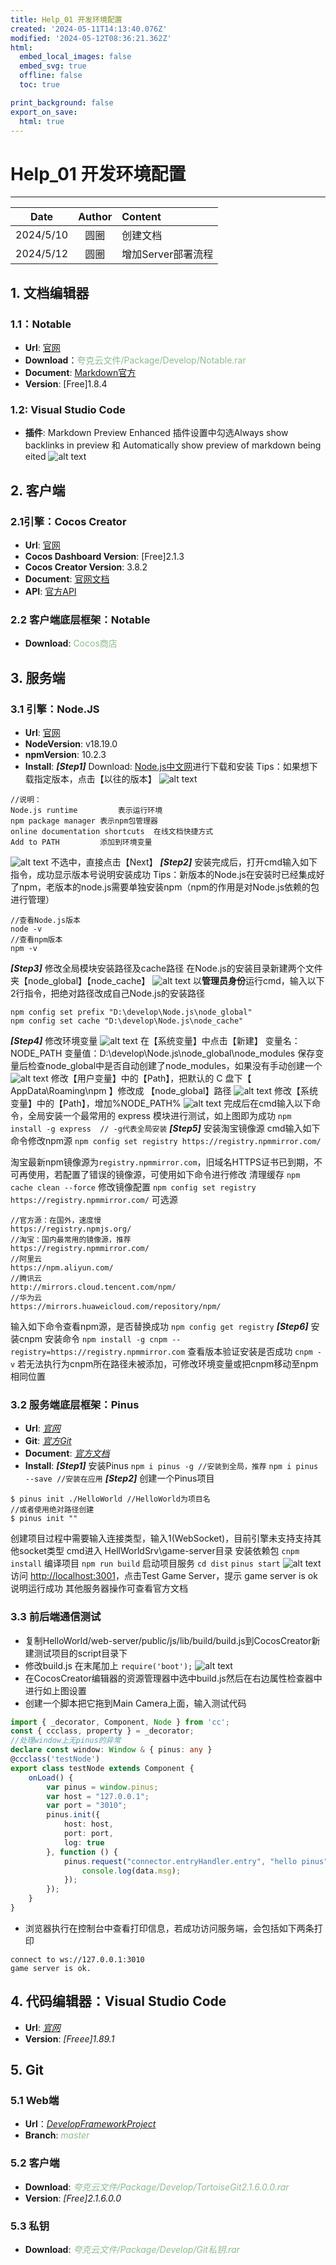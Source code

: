 ```yaml
---
title: Help_01 开发环境配置
created: '2024-05-11T14:13:40.076Z'
modified: '2024-05-12T08:36:21.362Z'
html:
  embed_local_images: false
  embed_svg: true
  offline: false
  toc: true

print_background: false
export_on_save:
  html: true
---
```

# Help_01 开发环境配置
---
| Date | Author | Content |
| :-----: | :--: | :------- |
| 2024/5/10 | 圆圈 | 创建文档 |
| 2024/5/12 | 圆圈 | 增加Server部署流程 |
## 1. 文档编辑器
### 1.1：Notable
- **Url**: [官网](https://notable.app)
- **Download**：<font color=#8FBC8F>夸克云文件/Package/Develop/Notable.rar</font>
- **Document**: [Markdown官方](https://markdown.com.cn/basic-syntax)
- **Version**: [Free]1.8.4

### 1.2: Visual Studio Code
- **插件**: Markdown Preview Enhanced
插件设置中勾选Always show backlinks in preview 和 Automatically show preview of markdown being eited
![alt text](1715505835716.png)

## 2. 客户端
### 2.1引擎：Cocos Creator
- **Url**: [官网](https://www.cocos.com/creator)
- **Cocos Dashboard Version**: [Free]2.1.3
- **Cocos Creator Version**: 3.8.2
- **Document**: [官网文档](https://docs.cocos.com/creator/manual/zh)
- **API**: [官方API](https://docs.cocos.com/creator/api/zh/)

### 2.2 客户端底层框架：Notable
- **Download**: <font color=#8FBC8F>Cocos商店</font>

## 3. 服务端
### 3.1 引擎：Node.JS
- **Url**: [官网](https://nodejs.org/en)
- **NodeVersion**: v18.19.0
- **npmVersion**: 10.2.3
- **Install**: 
***[Step1]*** Download: [Node.js中文网](https://www.nodejs.com.cn/download.html)进行下载和安装
Tips：如果想下载指定版本，点击【以往的版本】
![alt text](image.png)
```
//说明：
Node.js runtime 		表示运行环境
npm package manager	表示npm包管理器
online documentation shortcuts 	在线文档快捷方式
Add to PATH			添加到环境变量
```
![alt text](image-1.png)
不选中，直接点击【Next】
***[Step2]*** 安装完成后，打开cmd输入如下指令，成功显示版本号说明安装成功
Tips：新版本的Node.js在安装时已经集成好了npm，老版本的node.js需要单独安装npm（npm的作用是对Node.js依赖的包进行管理）
```
//查看Node.js版本
node -v
//查看npm版本
npm -v
```
***[Step3]*** 修改全局模块安装路径及cache路径
在Node.js的安装目录新建两个文件夹【node_global】【node_cache】
![alt text](image-3.png)
以**管理员身份**运行cmd，输入以下2行指令，把绝对路径改成自己Node.js的安装路径
```
npm config set prefix "D:\develop\Node.js\node_global"
npm config set cache "D:\develop\Node.js\node_cache"
```
***[Step4]*** 修改环境变量
![alt text](image-4.png)
在【系统变量】中点击【新建】
变量名：NODE_PATH
变量值：D:\develop\Node.js\node_global\node_modules
保存变量后检查node_global中是否自动创建了node_modules，如果没有手动创建一个
![alt text](image-5.png)
修改【用户变量】中的【Path】，把默认的 C 盘下【 AppData\Roaming\npm 】修改成 【node_global】路径
![alt text](image-6.png)
修改【系统变量】中的【Path】，增加%NODE_PATH%
![alt text](image-7.png)
完成后在cmd输入以下命令，全局安装一个最常用的 express 模块进行测试，如上图即为成功
`npm install -g express  // -g代表全局安装`
***[Step5]*** 安装淘宝镜像源
cmd输入如下命令修改npm源
`npm config set registry https://registry.npmmirror.com/`

淘宝最新npm镜像源为`registry.npmmirror.com`，旧域名HTTPS证书已到期，不可再使用，若配置了错误的镜像源，可使用如下命令进行修改
清理缓存
`npm cache clean --force`
修改镜像配置
`npm config set registry https://registry.npmmirror.com/`
可选源
```
//官方源：在国外，速度慢
https://registry.npmjs.org/
//淘宝：国内最常用的镜像源，推荐
https://registry.npmmirror.com/
//阿里云
https://npm.aliyun.com/
//腾讯云
http://mirrors.cloud.tencent.com/npm/
//华为云
https://mirrors.huaweicloud.com/repository/npm/
```

输入如下命令查看npm源，是否替换成功
`npm config get registry`
***[Step6]*** 安装cnpm
安装命令
`npm install -g cnpm --registry=https://registry.npmmirror.com`
查看版本验证安装是否成功
`cnpm -v`
若无法执行为cnpm所在路径未被添加，可修改环境变量或把cnpm移动至npm相同位置

### 3.2 服务端底层框架：Pinus
- **Url**: [*官网*](http://pinus.io/)
- **Git**: [*官方Git*](https://github.com/node-pinus/pinus)
- **Document**: [*官方文档*](https://pinus.io/zh-cn/introduce.html)
- **Install**: 
***[Step1]*** 安装Pinus
`npm i pinus -g //安装到全局，推荐`
`npm i pinus --save //安装在应用`
***[Step2]*** 创建一个Pinus项目
```
$ pinus init ./HelloWorld //HelloWorld为项目名
//或者使用绝对路径创建
$ pinus init ""
```
创建项目过程中需要输入连接类型，输入1(WebSocket)，目前引擎未支持支持其他socket类型
cmd进入 HellWorldSrv\game-server目录
安装依赖包
`cnpm install`
编译项目
`npm run build`
启动项目服务
`cd dist`
`pinus start`
![alt text](image-9.png)
访问 [http://localhost:3001](http://localhost:3001)，点击Test Game Server，提示 game server is ok 说明运行成功
其他服务器操作可查看官方文档

### 3.3 前后端通信测试
- 复制HelloWorld/web-server/public/js/lib/build/build.js到CocosCreator新建测试项目的script目录下
- 修改build.js 在末尾加上
`require('boot');`
![alt text](image-10.png)
- 在CocosCreator编辑器的资源管理器中选中build.js然后在右边属性检查器中进行如上图设置
- 创建一个脚本把它拖到Main Camera上面，输入测试代码
```typescript
import { _decorator, Component, Node } from 'cc';
const { ccclass, property } = _decorator;
//处理window上无pinus的异常
declare const window: Window & { pinus: any }
@ccclass('testNode')
export class testNode extends Component {
    onLoad() {
        var pinus = window.pinus;
        var host = "127.0.0.1";
        var port = "3010";
        pinus.init({
            host: host,
            port: port,
            log: true
        }, function () {
            pinus.request("connector.entryHandler.entry", "hello pinus", function (data) {
                console.log(data.msg);
            });
        });
    }
}
```
- 浏览器执行在控制台中查看打印信息，若成功访问服务端，会包括如下两条打印
```
connect to ws://127.0.0.1:3010
game server is ok.
```

## 4. 代码编辑器：Visual Studio Code
- **Url**: [*官网*](https://code.visualstudio.com)
- **Version**: *[Freee]1.89.1*

## 5. Git
### 5.1 Web端
- **Url**：[*DevelopFrameworkProject*](https://github.com/loverxuan2014/DevelopFrameworkProject)
- **Branch**: *<font color=#8FBC8F>master</font>*

### 5.2 客户端
- **Download**: *<font color=#8FBC8F>夸克云文件/Package/Develop/TortoiseGit2.1.6.0.0.rar</font>*
- **Version**: *[Free]2.1.6.0.0*

### 5.3 私钥
- **Download**: *<font color=#8FBC8F>夸克云文件/Package/Develop/Git私钥.rar</font>*
